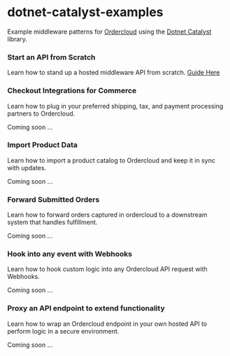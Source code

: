 # dotnet-catalyst-examples
Example middleware patterns for [Ordercloud](https://ordercloud.io/) using the [Dotnet Catalyst](https://github.com/ordercloud-api/ordercloud-dotnet-catalyst) library. 

### Start an API from Scratch

Learn how to stand up a hosted middleware API from scratch. [Guide Here](./Guides/SetupApi.md)

### Checkout Integrations for Commerce 
 
Learn how to plug in your preferred shipping, tax, and payment processing partners to Ordercloud.

Coming soon ... 

### Import Product Data

Learn how to import a product catalog to Ordercloud and keep it in sync with updates.

Coming soon ...

### Forward Submitted Orders 

Learn how to forward orders captured in ordercloud to a downstream system that handles fulfillment.

Coming soon ...

### Hook into any event with Webhooks 

Learn how to hook custom logic into any Ordercloud API request with Webhooks.

Coming soon ...

### Proxy an API endpoint to extend functionality

Learn how to wrap an Ordercloud endpoint in your own hosted API to perform logic in a secure environment. 

Coming soon ...

